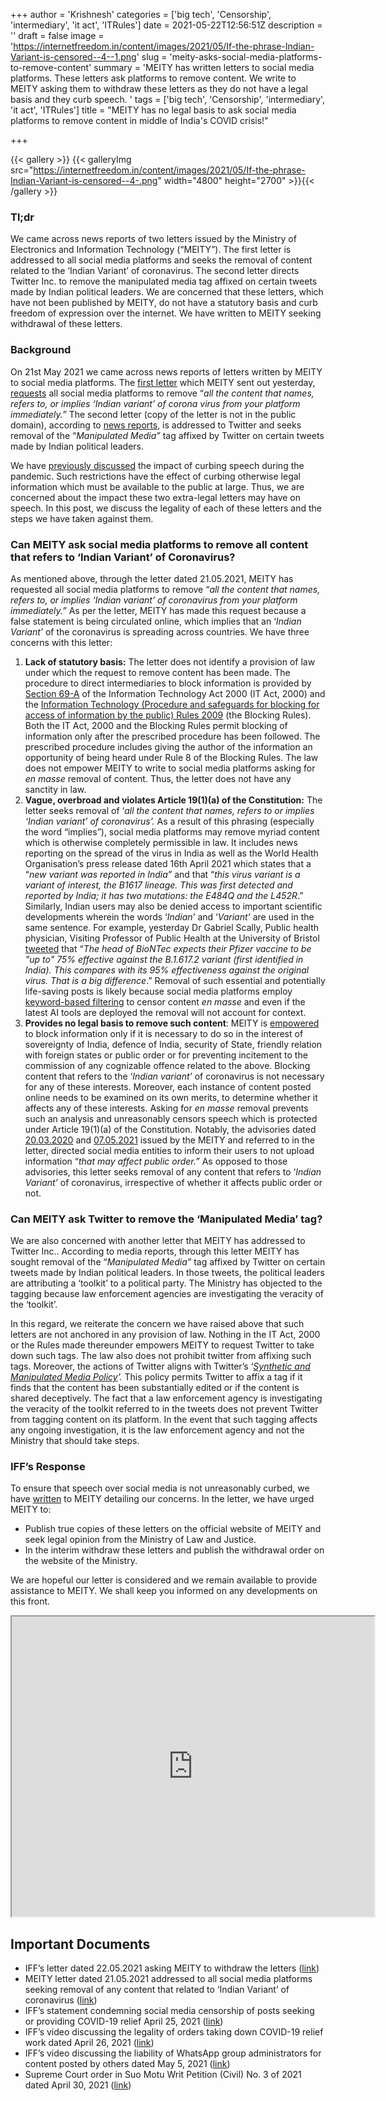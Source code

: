 +++
author = 'Krishnesh'
categories = ['big tech', 'Censorship', 'intermediary', 'it act', 'ITRules']
date = 2021-05-22T12:56:51Z
description = ''
draft = false
image = 'https://internetfreedom.in/content/images/2021/05/If-the-phrase-Indian-Variant-is-censored--4--1.png'
slug = 'meity-asks-social-media-platforms-to-remove-content'
summary = 'MEITY has written letters to social media platforms. These letters ask platforms to remove content. We write to MEITY asking them to withdraw these letters as they do not have a legal basis and they curb speech.  '
tags = ['big tech', 'Censorship', 'intermediary', 'it act', 'ITRules']
title = "MEITY has no legal basis to ask social media platforms to remove content in middle of India's COVID crisis!"

+++


{{< gallery >}}
{{< galleryImg  src="https://internetfreedom.in/content/images/2021/05/If-the-phrase-Indian-Variant-is-censored--4-.png" width="4800" height="2700" >}}{{< /gallery >}}

>>>> <form><script src="https://checkout.razorpay.com/v1/payment-button.js" data-payment_button_id="pl_HLkgeWGQLMuddp" async> </script> </form>

### Tl;dr

We came across news reports of two letters issued by the Ministry of Electronics and Information Technology (“MEITY”). The first letter is addressed to all social media platforms and seeks the removal of content related to the ‘Indian Variant’ of coronavirus. The second letter directs Twitter Inc. to remove the manipulated media tag affixed on certain tweets made by Indian political leaders. We are concerned that these letters, which have not been published by MEITY, do not have a statutory basis and curb freedom of expression over the internet. We have written to MEITY seeking withdrawal of these letters.

### Background

On 21st May 2021 we came across news reports of letters written by MEITY to social media platforms. The [first letter](https://drive.google.com/file/d/1Aeib1ZFaVaZ2zZA52XYRY_xl21umVFua/view?usp=sharing) which MEITY sent out yesterday, [requests](https://www.thehindu.com/news/national/govt-asks-social-media-firms-to-remove-reference-to-indian-variant-of-coronavirus/article34619684.ece) all social media platforms to remove “_all the content that names, refers to, or implies ‘Indian variant’ of corona virus from your platform immediately.”_ The second letter (copy of the letter is not in the public domain), according to [news reports](https://www.ndtv.com/india-news/government-asks-twitter-to-drop-manipulated-media-tag-for-tweets-on-alleged-congress-toolkit-sources-2446656), is addressed to Twitter and seeks removal of the “_Manipulated Media”_ tag affixed by Twitter on certain tweets made by Indian political leaders.

We have [previously discussed](https://internetfreedom.in/indore-administration-curbs-speech-on-social-media/) the impact of curbing speech during the pandemic. Such restrictions have the effect of curbing otherwise legal information which must be available to the public at large. Thus, we are concerned about the impact these two extra-legal letters may have on speech. In this post, we discuss the legality of each of these letters and the steps we have taken against them.

### Can MEITY ask social media platforms to remove all content that refers to ‘Indian Variant’ of Coronavirus?

As mentioned above, through the letter dated 21.05.2021, MEITY has requested all social media platforms to remove “_all the content that names, refers to, or implies ‘Indian variant’ of coronavirus from your platform immediately.”_ As per the letter, MEITY has made this request because a false statement is being circulated online, which implies that an ‘_Indian Variant’_ of the coronavirus is spreading across countries. We have three concerns with this letter:

1. **Lack of statutory basis:** The letter does not identify a provision of law under which the request to remove content has been made. The procedure to direct intermediaries to block information is provided by [Section 69-A](https://indiankanoon.org/doc/10190353/) of the Information Technology Act 2000 (IT Act, 2000) and the [Information Technology (Procedure and safeguards for blocking for access of information by the public) Rules 2009](https://cis-india.org/internet-governance/resources/information-technology-procedure-and-safeguards-for-blocking-for-access-of-information-by-public-rules-2009) (the Blocking Rules). Both the IT Act, 2000 and the Blocking Rules permit blocking of information only after the prescribed procedure has been followed. The prescribed procedure includes giving the author of the information an opportunity of being heard under Rule 8 of the Blocking Rules. The law does not empower MEITY to write to social media platforms asking for _en masse_ removal of content. Thus, the letter does not have any sanctity in law.
2. ******Vague, overbroad and violates Article 19(1)(a) of the Constitution:****** The letter seeks removal of ‘_all the content that names, refers to or implies ‘Indian variant’ of coronavirus’._ As a result of this phrasing (especially the word  “implies”), social media platforms may remove myriad content which is otherwise completely permissible in law. It includes news reporting on the spread of the virus in India as well as the World Health Organisation’s press release dated 16th April 2021 which states that a “_new variant was reported in India”_ and that “_this virus variant is a variant of interest, the B1617 lineage. This was first detected and reported by India; it has two mutations: the E484Q and the L452R_.” Similarly, Indian users may also be denied access to important scientific developments wherein the words ‘_Indian’_ and ‘_Variant’_ are used in the same sentence. For example, yesterday Dr Gabriel Scally, Public health physician, Visiting Professor of Public Health at the University of Bristol [tweeted](https://twitter.com/GabrielScally/status/1395697659953008643) that “_The head of BioNTec expects their Pfizer vaccine to be "up to" 75% effective against the B.1.617.2 variant (first identified in India). This compares with its 95% effectiveness against the original virus. That is a big difference_.” Removal of such essential and potentially life-saving posts is likely because social media platforms employ [keyword-based filtering](https://www.theverge.com/2016/8/26/12659848/twitter-keyword-filtering-anti-harassment-tool-development) to censor content _en masse_ and even if the latest AI tools are deployed the removal will not account for context.
3. **Provides no legal basis to remove such content**: MEITY is [empowered](https://indiankanoon.org/doc/10190353/) to block information only if it is necessary to do so in the interest of sovereignty of India, defence of India, security of State, friendly relation with foreign states or public order or for preventing incitement to the commission of any cognizable offence related to the above. Blocking content that refers to the ‘_Indian variant’_ of coronavirus is not necessary for any of these interests. Moreover, each instance of content posted online needs to be examined on its own merits, to determine whether it affects any of these interests. Asking for _en masse_ removal prevents such an analysis and unreasonably censors speech which is protected under Article 19(1)(a) of the Constitution. Notably, the advisories dated [20.03.2020](http://www.cuh.ac.in/admin/uploads/files/0advisory_to_curb_false_news-misinformation_on_corona_virus.pdf) and [07.05.2021](https://www.meity.gov.in/writereaddata/files/MeitY_advisory_to_Social_Media_on_Corona_07May2021.pdf) issued by the MEITY and referred to in the letter, directed social media entities to inform their users to not upload information “_that may affect public order.”_ As opposed to those advisories, this letter seeks removal of any content that refers to ‘_Indian Variant’_ of coronavirus, irrespective of whether it affects public order or not.

### Can MEITY ask Twitter to remove the ‘Manipulated Media’ tag?

We are also concerned with another letter that MEITY has addressed to Twitter Inc.. According to media reports, through this letter MEITY has sought removal of the “_Manipulated Media”_ tag affixed by Twitter on certain tweets made by Indian political leaders. In those tweets, the political leaders are attributing a ‘toolkit’ to a political party. The Ministry has objected to the tagging because law enforcement agencies are investigating the veracity of the ‘toolkit’.

In this regard, we reiterate the concern we have raised above that such letters are not anchored in any provision of law. Nothing in the IT Act, 2000 or the Rules made thereunder empowers MEITY to request Twitter to take down such tags. The law also does not prohibit twitter from affixing such tags. Moreover, the actions of Twitter aligns with Twitter’s ‘[_Synthetic and Manipulated Media Policy_](https://help.twitter.com/en/rules-and-policies/manipulated-media)_’._ This policy permits Twitter to affix a tag if it finds that the content has been substantially edited or if the content is shared deceptively. The fact that a law enforcement agency is investigating the veracity of the toolkit referred to in the tweets does not prevent Twitter from tagging content on its platform. In the event that such tagging affects any ongoing investigation, it is the law enforcement agency and not the Ministry that should take steps.

### IFF’s Response

To ensure that speech over social media is not unreasonably curbed, we have [written](https://drive.google.com/file/d/1ZCpZ42QAcQPQI0d7orxly0LdYVfP16tx/view?usp=sharing) to MEITY detailing our concerns. In the letter, we have urged MEITY to:

* Publish true copies of these letters on the official website of MEITY and seek legal opinion from the Ministry of Law and Justice.
* In the interim withdraw these letters and publish the withdrawal order on the website of the Ministry.

We are hopeful our letter is considered and we remain available to provide assistance to MEITY. We shall keep you informed on any developments on this front.

<iframe src="https://drive.google.com/file/d/1TB39ts31cqp_hVAWhYXk5Br9naeBBLml/preview" width="580" height="480"></iframe>

## Important Documents

* IFF’s letter dated 22.05.2021 asking MEITY to withdraw the letters ([link](https://drive.google.com/file/d/1ZCpZ42QAcQPQI0d7orxly0LdYVfP16tx/view?usp=sharing))
* MEITY letter dated 21.05.2021 addressed to all social media platforms seeking removal of any content that related to ‘Indian Variant’ of coronavirus  ([link](https://drive.google.com/file/d/1Aeib1ZFaVaZ2zZA52XYRY_xl21umVFua/view?usp=sharing))
* IFF’s statement condemning social media censorship of posts seeking or providing COVID-19 relief April 25, 2021  ([link](https://twitter.com/internetfreedom/status/1386177547294044164))
* IFF’s video discussing the legality of orders taking down COVID-19 relief work dated April 26, 2021 ([link](https://www.youtube.com/watch?v=8qa8_NtZZYc))
* IFF’s video discussing the liability of WhatsApp group administrators for content posted by others dated May 5, 2021 ([link](https://www.youtube.com/watch?v=GuE39la75Lk&t=196s))
* Supreme Court order in Suo Motu Writ Petition (Civil) No. 3 of 2021 dated April 30, 2021 ([link](https://www.livelaw.in/pdf_upload/in-re-distribution-of-essential-supplies-and-services-during-pandemic-april-30-392778.pdf))

> > > <form><script src="https://cdn.razorpay.com/static/widget/subscription-button.js" data-subscription_button_id="pl_HLk5qU1K35hmPH" data-button_theme="brand-color" async> </script> </form>







